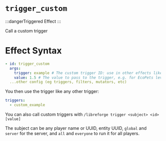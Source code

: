 # `trigger_custom`
:::dangerTriggered Effect
:::

Call a custom trigger

# Effect Syntax
```yaml
- id: trigger_custom
  args:
    trigger: example # The custom trigger ID: use in other effects like custom_id (i.e. custom_example here)
    value: 1.5 # The value to pass to the trigger, e.g. for EcoPets levelling.
  ...other config (eg triggers, filters, mutators, etc)
```

You then use the trigger like any other trigger:
```yaml
triggers:
  - custom_example
```


You can also call custom triggers with `/libreforge trigger <subject> <id> [value]`

The subject can be any player name or UUID, entity UUID, `global` and `server` for the server,
and `all` and `everyone` to run it for all players.
